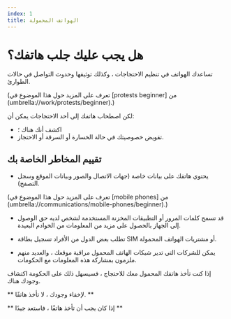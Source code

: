 ```yaml
---
index: 1
title: الهواتف المحمولة
---
```

# هل يجب عليك جلب هاتفك؟

تساعدك الهواتف في تنظيم الاحتجاجات ، وكذلك توثيقها وحدوث التواصل في حالات الطوارئ.

(تعرف على المزيد حول هذا الموضوع في  [protests beginner] من (umbrella://work/protests/beginner).)

لكن اصطحاب هاتفك إلى أحد الاحتجاجات يمكن أن:

*   اكشف أنك هناك ؛
*   تقويض خصوصيتك في حالة الخسارة أو السرقة أو الاحتجاز.

## تقييم المخاطر الخاصة بك

*   يحتوي هاتفك على بيانات خاصة (جهات الاتصال والصور وبيانات الموقع وسجل التصفح).

(تعرف على المزيد حول هذا الموضوع في [mobile phones] من (umbrella://communications/mobile-phones/beginner).)

*   قد تسمح كلمات المرور أو التطبيقات المخزنة المستخدمة لشخص لديه حق الوصول إلى الجهاز بالحصول على مزيد من المعلومات من الخوادم البعيدة.

*   تطلب بعض الدول من الأفراد تسجيل بطاقة SIM أو مشتريات الهواتف المحمولة.

*   يمكن للشركات التي تدير شبكات الهاتف المحمول مراقبة موقعك ، والعديد منهم ملزمون بمشاركة هذه المعلومات مع الحكومات.

إذا كنت تأخذ هاتفك المحمول معك للاحتجاج ، فسيسهل ذلك على الحكومة اكتشاف وجودك هناك.

** لإخفاء وجودك ، لا تأخذ هاتفًا. **

** إذا كان يجب أن تأخذ هاتفًا ، فاستعد جيدًا **